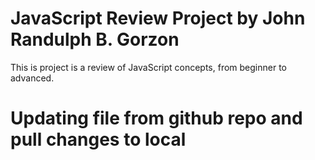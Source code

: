 # JavaScript Review Project by John Randulph B. Gorzon
This is project is a review of JavaScript concepts, from beginner to advanced.

# Updating file from github repo and pull changes to local